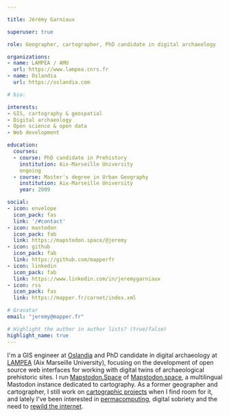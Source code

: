 ```yaml
---

title: Jérémy Garniaux

superuser: true

role: Geographer, cartographer, PhD candidate in digital archaeology

organizations:
- name: LAMPEA / AMU
  url: https://www.lampea.cnrs.fr
- name: Oslandia
  url: https://oslandia.com

# bio: 

interests:
- GIS, cartography & geospatial
- Digital archaeology
- Open science & open data
- Web development

education:
  courses:
  - course: PhD candidate in Prehistory
    institution: Aix-Marseille University
    ongoing
  - course: Master's degree in Urban Geography
    institution: Aix-Marseille University
    year: 2009

social:
- icon: envelope
  icon_pack: fas
  link: '/#contact'
- icon: mastodon
  icon_pack: fab
  link: https://mapstodon.space/@jeremy 
- icon: github
  icon_pack: fab
  link: https://github.com/mapperfr
- icon: linkedin
  icon_pack: fab
  link: https://www.linkedin.com/in/jeremygarniaux
- icon: rss
  icon_pack: fas
  link: https://mapper.fr/carnet/index.xml

# Gravatar
email: "jeremy@mapper.fr"

# Highlight the author in author lists? (true/false)
highlight_name: true
---
```


I'm a GIS engineer at [Oslandia](https://oslandia.com) and PhD candidate in digital archaeology at [LAMPEA](https://lampea.cnrs.fr) (Aix Marseille University), focusing on the development of open source web interfaces for working with digital twins of archaeological prehistoric sites. I run [Mapstodon.Space](https://mapper.fr/blog/introducing-mapstodon/) of [Mapstodon.space](https://mapstodon.space), a multilingual Mastodon instance dedicated to cartography. As a former geographer and cartographer, I still work on [cartographic projects](https://mapper.fr/en/blog/2022-12/ips) when I find room for it, and lately I've been interested in [permacomputing](https://permacomputing.net/), digital sobriety and the need to [rewild the internet](https://www.noemamag.com/we-need-to-rewild-the-internet/).
